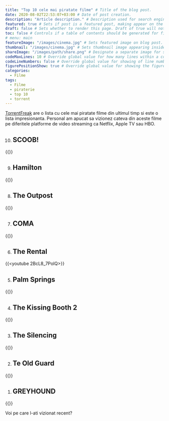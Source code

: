 ```yaml
---
title: "Top 10 cele mai piratate filme" # Title of the blog post.
date: 2020-08-02T22:53:07+03:00 # Date of post creation.
description: "Article description." # Description used for search engine.
featured: true # Sets if post is a featured post, making appear on the home page side bar.
draft: false # Sets whether to render this page. Draft of true will not be rendered.
toc: false # Controls if a table of contents should be generated for first-level links automatically.
# menu: main
featureImage: "/images/cinema.jpg" # Sets featured image on blog post.
thumbnail: "/images/cinema.jpg" # Sets thumbnail image appearing inside card on homepage.
shareImage: "/images/path/share.png" # Designate a separate image for social media sharing.
codeMaxLines: 10 # Override global value for how many lines within a code block before auto-collapsing.
codeLineNumbers: false # Override global value for showing of line numbers within code block.
figurePositionShow: true # Override global value for showing the figure label.
categories:
  - Filme
tags:
  - Filme
  - piraterie
  - top 10
  - torrent
---
```


[TorrentFreak](https://torrentfreak.com/top-10-most-torrented-pirated-movies/) are o lista cu cele mai piratate filme din ultimul timp si este o lista impresionanta. Personal am apucat sa vizionez cateva din aceste filme pe diferitele platforme de video streaming ca Netflix, Apple TV sau HBO.

 10. ## SCOOB!
{{<youtube GzlEnS7MmUo>}}

9. ## Hamilton
{{<youtube DSCKfXpAGHc>}}

8. ## The Outpost
{{<youtube Kp9JghhGPao>}}

7. ## COMA
{{<youtube oUQFN4J4L3c>}}

6. ## The Rental
{{<youtube 2BcL8_7PolQ>}}

5. ## Palm Springs
{{<youtube CpBLtXduh_k>}}

4. ## The Kissing Booth 2
{{<youtube fjVonI2oVeM>}}

3. ## The Silencing
{{<youtube MYls5LCzHr8>}}

2. ## Te Old Guard
{{<youtube aK-X2d0lJ_s>}}

1. ## GREYHOUND
{{<youtube eyzxu26-Wqk>}}

Voi pe care l-ati vizionat recent?
